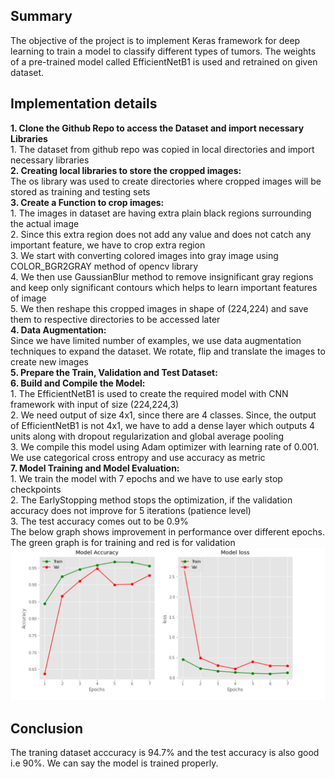 ## Summary
The objective of the project is to implement Keras framework for deep learning to train a model to classify different types of tumors.
The weights of a pre-trained model called EfficientNetB1 is used and retrained on given dataset.
## Implementation details
**1. Clone the Github Repo to access the Dataset and import necessary Libraries**  
    1.	The dataset from github repo was copied in local directories and import necessary libraries  
**2. Creating local libraries to store the cropped images:**  
    The os library was used to create directories where cropped images will be stored as training and testing sets  
**3. Create a Function to crop images:**  
    1.	The images in dataset are having extra plain black regions surrounding the actual image  
    2.	Since this extra region does not add any value and does not catch any important feature, we have to crop extra region  
    3. We start with converting colored images into gray image using COLOR_BGR2GRAY method of opencv library  
    4. We then use GaussianBlur method to remove insignificant gray regions and keep only significant contours which helps to learn important features of image  
    5. We then reshape this cropped images in shape of (224,224) and save them to respective directories to be accessed later  
**4. Data Augmentation:**  
    Since we have limited number of examples, we use data augmentation techniques to expand the dataset. We rotate, flip and translate the images to create new images  
**5. Prepare the Train, Validation and Test Dataset:**  
**6. Build and Compile the Model:**  
    1.	The EfficientNetB1 is used to create the required model with CNN framework with input of size (224,224,3)  
    2.	We need output of size 4x1, since there are 4 classes. Since, the output of EfficientNetB1 is not 4x1, we have to add a dense layer which outputs 4 units along with dropout regularization and global average pooling  
    3.	We compile this model using Adam optimizer with learning rate of 0.001. We use categorical cross entropy and use accuracy as metric  
**7. Model Training and Model Evaluation:**  
    1.	We train the model with 7 epochs and we have to use early stop checkpoints  
    2.	The EarlyStopping method stops the optimization, if the validation accuracy does not improve for 5 iterations (patience level)  
    3.	The test accuracy comes out to be 0.9%  
The below graph shows improvement in performance over different epochs. The green graph is for training and red is for validation  
 ![metric](https://github.com/Abhinandan-Kumbhar/PYCK/blob/main/pyck.png)
## Conclusion
The traning dataset acccuracy is 94.7% and the test accuracy is also good i.e  90%. We can say the model is trained properly.
